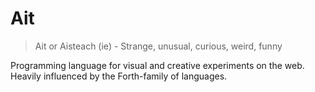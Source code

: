 # Ait

> Ait or Aisteach (ie) - Strange, unusual, curious, weird, funny

Programming language for visual and creative experiments on the web. Heavily
influenced by the Forth-family of languages.
